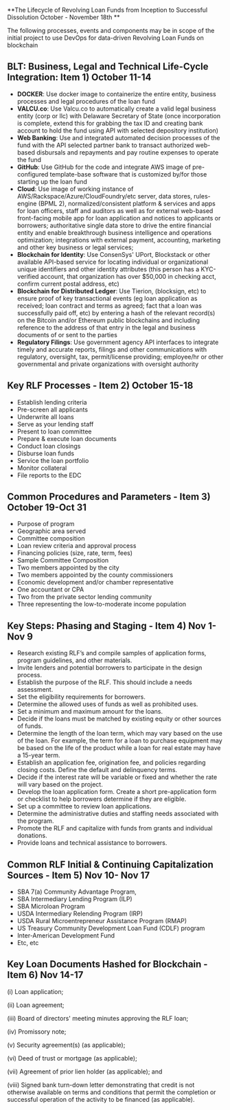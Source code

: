**The Lifecycle of Revolving Loan Funds from Inception to Successful Dissolution October - November 18th
 **

The following processes, events and components may be in scope of the initial project to use DevOps for data-driven Revolving Loan Funds on blockchain

## BLT: Business, Legal and Technical Life-Cycle Integration: Item 1) October 11-14

* **DOCKER**: Use docker image to containerize the entire entity, business processes and legal procedures of the loan fund
* **VALCU.co**: Use Valcu.co to automatically create a valid legal business entity (corp or llc) with Delaware Secretary of State (once incorporation is complete, extend this for grabbing the tax ID and creating bank account to hold the fund using API with selected depository institution)
* **Web Banking**: Use and integrated automated decision processes of the fund with the API selected partner bank to transact authorized web-based disbursals and repayments and pay routine expenses to operate the fund 
* **GitHub**: Use GitHub for the code and integrate AWS image of pre-configured template-base software that is customized by/for those starting up the loan fund
* **Cloud**: Use image of working instance of AWS/Rackspace/Azure/CloudFoundry/etc server, data stores, rules-engine (BPML 2), normalized/consistent platform & services and apps for loan officers, staff and auditors as well as for external web-based front-facing mobile app for loan application and notices to applicants or borrowers; authoritative single data store to drive the entire financial entity and enable breakthrough business intelligence and operations optimization; integrations with external payment, accounting, marketing and other key business or legal services; 
* **Blockchain for Identity**: Use ConsenSys' UPort, Blockstack or other available API-based service for locating individual or organizational unique identifiers and other identity attributes (this person has a KYC-verified account, that organization has over $50,000 in checking acct, confirm current postal address, etc)
* **Blockchain for Distributed Ledger**: Use Tierion, (blocksign, etc) to ensure proof of key transactional events (eg loan application as received; loan contract and terms as agreed; fact that a loan was successfully paid off, etc) by entering a hash of the relevant record(s) on the Bitcoin and/or Ethereum public blockchains and including reference to the address of that entry in the legal and business documents of or sent to the parties
* **Regulatory Filings**: Use government agency API interfaces to integrate timely and accurate reports, filings and other communications with regulatory, oversight, tax, permit/license providing; employee/hr or other governmental and private organizations with oversight authority

## Key RLF Processes - Item 2) October 15-18 

* Establish lending criteria
* Pre-screen all applicants
* Underwrite all loans
* Serve as your lending staff
* Present to loan committee
* Prepare & execute loan documents
* Conduct loan closings
* Disburse loan funds
* Service the loan portfolio
* Monitor collateral
* File reports to the EDC

## Common Procedures and Parameters - Item 3) October 19-Oct 31

* Purpose of program
* Geographic area served
* Committee composition
* Loan review criteria and approval process
* Financing policies (size, rate, term, fees)
* Sample Committee Composition
* Two members appointed by the city
* Two members appointed by the county commissioners
* Economic development and/or chamber representative
* One accountant or CPA
* Two from the private sector lending community
* Three representing the low-to-moderate income population

## Key Steps: Phasing and Staging - Item 4) Nov 1- Nov 9

* Research existing RLF’s and compile samples of application forms, program guidelines, and other materials.
* Invite lenders and potential borrowers to participate in the design process.
* Establish the purpose of the RLF. This should include a needs assessment.
* Set the eligibility requirements for borrowers.
* Determine the allowed uses of funds as well as prohibited uses.
* Set a minimum and maximum amount for the loans.
* Decide if the loans must be matched by existing equity or other sources of funds.
* Determine the length of the loan term, which may vary based on the use of the loan. For example, the term for a loan to purchase equipment may be based on the life of the product while a loan for real estate may have a 15-year term.
* Establish an application fee, origination fee, and policies regarding closing costs. Define the default and delinquency terms.
* Decide if the interest rate will be variable or fixed and whether the rate will vary based on the project.
* Develop the loan application form. Create a short pre-application form or checklist to help borrowers determine if they are eligible.
* Set up a committee to review loan applications.
* Determine the administrative duties and staffing needs associated with the program.
* Promote the RLF and capitalize with funds from grants and individual donations.
* Provide loans and technical assistance to borrowers.

## Common RLF Initial & Continuing Capitalization Sources - Item 5) Nov 10- Nov 17

* SBA 7(a) Community Advantage Program, 
* SBA Intermediary Lending Program (ILP)
* SBA Microloan Program
* USDA Intermediary Relending Program (IRP)
* USDA Rural Microentrepreneur Assistance Program (RMAP)
* US Treasury Community Development Loan Fund (CDLF) program
* Inter-American Development Fund
* Etc, etc

## Key Loan Documents Hashed for Blockchain - Item 6) Nov 14-17

(i) Loan application;

(ii) Loan agreement;

(iii) Board of directors' meeting minutes approving the RLF loan;

(iv) Promissory note;

(v) Security agreement(s) (as applicable);

(vi) Deed of trust or mortgage (as applicable);

(vii) Agreement of prior lien holder (as applicable); and

(viii) Signed bank turn-down letter demonstrating that credit is not otherwise available on terms and conditions that permit the completion or successful operation of the activity to be financed (as applicable). 
